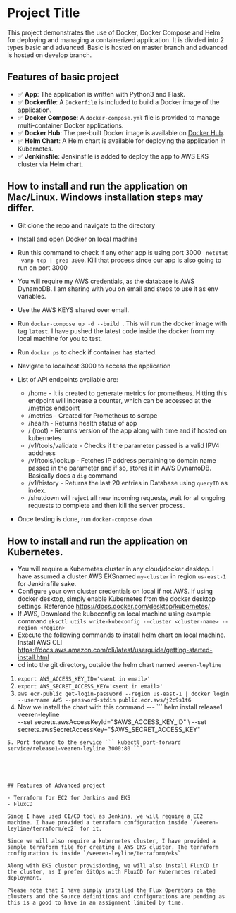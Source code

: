 # Project Title

This project demonstrates the use of Docker, Docker Compose and Helm for deploying and managing a containerized application.
It is divided into 2 types basic and advanced.
Basic is hosted on master branch and advanced is hosted on develop branch. 

## Features of basic project

- ✅ **App**: The application is written with Python3 and Flask.
- ✅ **Dockerfile**: A `Dockerfile` is included to build a Docker image of the application.
- ✅ **Docker Compose**: A `docker-compose.yml` file is provided to manage multi-container Docker applications.
- ✅ **Docker Hub**: The pre-built Docker image is available on [Docker Hub](https://hub.docker.com/r/veeren03/veeren-leyline).
- ✅ **Helm Chart**: A Helm chart is available for deploying the application in Kubernetes.
- ✅ **Jenkinsfile**: Jenkinsfile is added to deploy the app to AWS EKS cluster via Helm chart.



## How to install and run the application on Mac/Linux. Windows installation steps may differ.

- Git clone the repo and navigate to the directory
- Install and open Docker on local machine
- Run this command to check if any other app is using port 3000 ` netstat -vanp tcp | grep 3000`. Kill that process since our app is also going to run on port 3000
- You will require my AWS credentials, as the database is AWS DynamoDB. I am sharing with you on email and steps to use it as env variables.
- Use the AWS KEYS shared over email.
- Run `docker-compose up -d --build `. This will run the docker image with tag `latest`. I have pushed the latest code inside the docker from my local machine for you to test.
- Run `docker ps` to check if container has started.

- Navigate to localhost:3000 to access the application
- List of API endpoints available are:
    - /home - It is created to generate metrics for prometheus. Hitting this endpoint will increase a counter, which can be accessed at the /metrics endpoint
    - /metrics - Created for Prometheus to scrape
    - /health - Returns health status of app
    - / (root) - Returns version of the app along with time and if hosted on kubernetes
    - /v1/tools/validate - Checks if the parameter passed is a valid IPV4 adddress 
    - /v1/tools/lookup - Fetches IP address pertaining to domain name passed in the parameter and if so, stores it in AWS DynamoDB. Basically does a `dig` command
    - /v1/history - Returns the last 20 entries in Database using `queryID` as index.
    - /shutdown will reject all new incoming requests, wait for all ongoing requests to complete and then kill the server process.

- Once testing is done, run `docker-compose down`


## How to install and run the application on Kubernetes.
- You will require a Kubernetes cluster in any cloud/docker desktop. I have assumed a cluster AWS EKSnamed `my-cluster` in region `us-east-1` for Jenkinsfile sake.
- Configure your own cluster credentials on local if not AWS. If using docker desktop, simply enable Kubernetes from the docker desktop settings. Reference https://docs.docker.com/desktop/kubernetes/
- If AWS, Download the kubeconfig on local machine using example command `eksctl utils write-kubeconfig --cluster <cluster-name> --region <region>`
- Execute the following commands to install helm chart on local machine. Install AWS CLI https://docs.aws.amazon.com/cli/latest/userguide/getting-started-install.html
- cd into the git directory, outside the helm chart named  `veeren-leyline`


1. ```export AWS_ACCESS_KEY_ID='<sent in email>' ```
2. ```export AWS_SECRET_ACCESS_KEY='<sent in email>'```
3. ```aws ecr-public get-login-password --region us-east-1 | docker login --username AWS --password-stdin public.ecr.aws/j2c9s1t6```
4.  Now we install the chart with this command --- ``` helm install release1 veeren-leyline \
  --set secrets.awsAccessKeyId="$AWS_ACCESS_KEY_ID" \
  --set secrets.awsSecretAccessKey="$AWS_SECRET_ACCESS_KEY"
 ```
5. Port forward to the service ``` kubectl port-forward service/release1-veeren-leyline 3000:80 ```


 

    
## Features of Advanced project

- Terraform for EC2 for Jenkins and EKS 
- FluxCD

Since I have used CI/CD tool as Jenkins, we will require a EC2 machine. I have provided a terraform configuration inside `/veeren-leyline/terraform/ec2` for it.

Since we will also require a kubernetes cluster, I have provided a sample terraform file for creating a AWS EKS cluster. The terraform configuration is inside `/veeren-leyline/terraform/eks`

Along with EKS cluster provisioning, we will also install FluxCD in the cluster, as I prefer GitOps with FluxCD for Kubernetes related deployment. 

Please note that I have simply installed the Flux Operators on the clusters and the Source definitions and configurations are pending as this is a good to have in an assignment limited by time.



